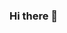 ### Hi there 👋

<!--
**Yusaf-Ahmed/Yusaf-Ahmed** is a ✨ _special_ ✨ repository because its `README.md` (this file) appears on your GitHub profile.

Here are some ideas to get you started:

- 🔭 I’m currently working on a 2D Wave Game on Unity!
- 🌱 I’m currently learning C# and i am soon learning Python.
- 📫 How to reach me: yusafanimations@gmail.com
- 😄 Pronouns: he/him
- ⚡ Fun fact: I animate as a hobby - Yt: Yusaf Animations
